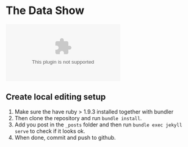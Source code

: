 # The Data Show

[![Topics for the show](https://badge.waffle.io/thedatashow/thedatashow.github.com?label=ready&title=Ready)](http://waffle.io/thedatashow/thedatashow.github.com)

## Create local editing setup

1. Make sure the have ruby > 1.9.3 installed together with bundler
2. Then clone the repository and run `bundle install`.
3. Add you post in the `_posts` folder and then run `bundle exec jekyll serve` to check if it looks ok.
4. When done, commit and push to github.
